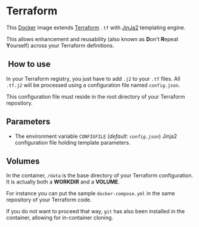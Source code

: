 # Terraform

This [Docker](https://www.docker.com) image extends [Terraform](https://www.terraform.io) `.tf` with [JinJa2](http://jinja.pocoo.org/) templating engine.

This allows enhancement and reusability (also known as **D**on't **R**epeat **Y**ourself) across your Terraform definitions.

##  How to use

In your Terraform registry, you just have to add `.j2` to your `.tf` files.
All `.tf.j2` will be processed using a configuration file named `config.json`.

This configuration file must reside in the root directory of your Terraform repository.

## Parameters

* The environment variable `CONFIGFILE` (*default: `config.json`*) Jinja2 configuration file holding template parameters.

## Volumes

In the container, `/data` is the base directory of your Terraform configuration.
It is actually both a **WORKDIR** and a **VOLUME**.

For instance you can put the sample `docker-compose.yml` in the same repository of your Terraform code.

If you do not want to proceed that way, `git` has also been installed in the container, allowing for in-container cloning.
